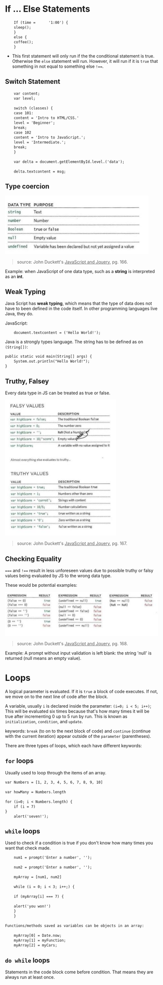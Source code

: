 # If ... Else Statements

        If (time =      '1:00') {
        sleep();
        }
        else {
        coffee();
        }

- This first statement will only run if the the conditional statement is true. Otherwise the `else` statement will run. However, it will run if it is `true` that something in not equal to something else `!==`. 

## Switch Statement 

        var content;
        var level; 

        switch (classes) {
        case 101:
        content = 'Intro to HTML/CSS.'
        level = 'Beginner';
        break;
        case 102
        content = 'Intro to JavaScript.'; 
        level = 'Intermediate.';
        break;
        }

        var delta = document.getElementById.level.('data');

        delta.textcontent = msg; 


## Type coercion

![Types of Data](type.PNG)

> source: John Duckett's <u>JavaScript and Jquery</u>, pg. 166. 

Example: when JavaScript of one data type, such as a <b>string</b> is interpreted as an <b>int</b>.

## Weak Typing

Java Script has <b>weak typing</b>, which means that the type of data does not have to been defined in the code itself. In other programming languages live Java, they do. 

JavaScript:
        
        document.textcontent = ('Hello World!');

Java is a strongly types language. The string has to be defined as on `(String[])`:


    public static void main(String[] args) {
		System.out.println("Hello World!");
	}

## Truthy, Falsey

Every data type in JS can be treated as true or false. 

![Truthy/Falsy](truthy_falsy.PNG)

> source: John Duckett's <u>JavaScript and Jquery</u>, pg. 167.

## Checking Equality

`===` and `!==` result in less unforeseen values due to possible truthy or falsy values being evaluated by JS to the wrong data type. 

These would be potential examples:

![Truthy Cheatsheet](truthy_cheat.PNG)

> source: John Duckett's <u>JavaScript and Jquery</u>, pg. 168.

Example: A prompt without input validation is left blank: the string 'null' is returned (null means an empty value).

# Loops
A logical parameter is evaluated. If it is `true` a block of code executes. If not, we move on to the next line of code after the block. 

A variable, usually `i` is declared inside the parameter: `(i=0; i < 5; i++)`; This will be evaluated six times because that's how many times it will be true after incrementing 0 up to 5 run by run. This is known as `initialization`, `condition`, and `update`.  

keywords: `break` (to on to the next block of code)  and `continue` (continue with the current iteration) appear outside of the `parameter` (parentheses).

There are three types of loops, which each have different keywords:

## `for` loops
Usually used to loop through the items of an array. 

    
    var Numbers = [1, 2, 3, 4, 5, 6, 7, 8, 9, 10]

    var howMany = Numbers.length

    for (i=0; i < Numbers.length) {
        if (i = 7)
    }
        alert('seven!');
## `while` loops
Used to check if a condition is true if you don't know how many times you want that check made.




        num1 = prompt('Enter a number', '');

        num2 = prompt('Enter a number', '');

        myArray = [num1, num2]

        while (i = 0; i < 3; i++;) {

        if (myArray[i] === 7) {
        
        alert('you won!')
        }
        }

    Functions/methods saved as variables can be objects in an array:

        myArray[0] = Date.now;
        myArray[1] = myFunction;
        myArray[2] = myCars;

## `do while` loops

Statements in the code block come before condition. That means they are always run at least once. 